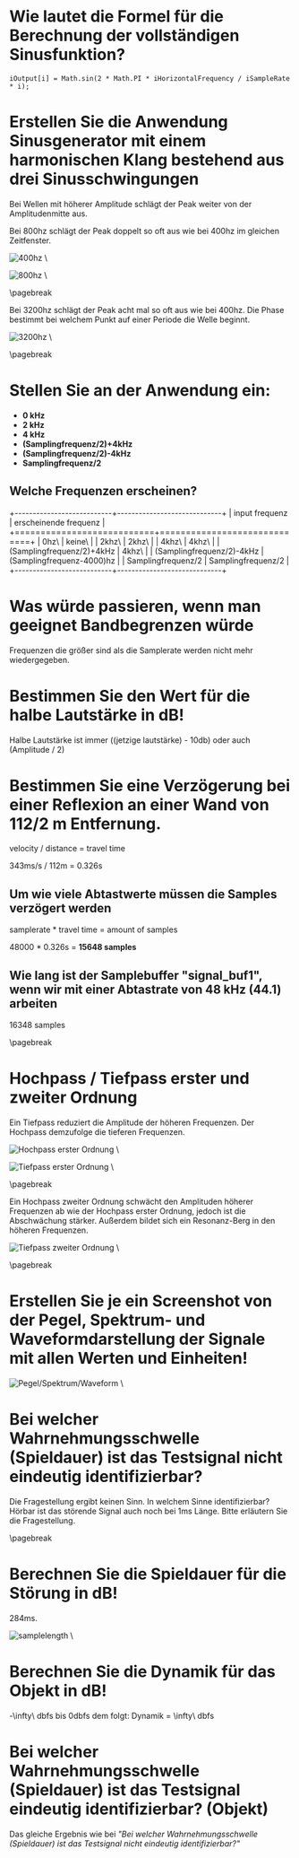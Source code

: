 # Wie lautet die Formel für die Berechnung der vollständigen Sinusfunktion?

`iOutput[i] = Math.sin(2 * Math.PI * iHorizontalFrequency / iSampleRate * i);`

# Erstellen Sie die Anwendung Sinusgenerator mit einem harmonischen Klang bestehend aus drei Sinusschwingungen

Bei Wellen mit höherer Amplitude schlägt der Peak weiter von der Amplitudenmitte aus.

Bei 800hz schlägt der Peak doppelt so oft aus wie bei 400hz im gleichen Zeitfenster. 

![400hz](./Uebung-2/400hz.png "400hz")
\ 

![800hz](./Uebung-2/800hz.png "800hz")
\ 

\pagebreak

Bei 3200hz schlägt der Peak acht mal so oft aus wie bei 400hz. Die Phase bestimmt bei welchem Punkt auf einer Periode die Welle beginnt.

![3200hz](./Uebung-2/3200hz.png "3200hz")
\ 

\pagebreak

# Stellen Sie an der Anwendung ein:

- **0 kHz**
- **2 kHz**
- **4 kHz**
- **(Samplingfrequenz/2)+4kHz**
- **(Samplingfrequenz/2)-4kHz**
- **Samplingfrequenz/2**

## Welche Frequenzen erscheinen?

+---------------------------+-----------------------------+
| input frequenz			| erscheinende frequenz       |
+===========================+=============================+
| 0hz\  					| keine\                      |
| 2khz\   			        | 2khz\                       |
| 4khz\ 					| 4khz\                       |
| (Samplingfrequenz/2)+4kHz | 4khz\                       |
| (Samplingfrequenz/2)-4kHz | (Samplingfrequenz-4000)hz   |
| Samplingfrequenz/2 	    | Samplingfrequenz/2          |
+---------------------------+-----------------------------+

# Was würde passieren, wenn man geeignet Bandbegrenzen würde

Frequenzen die größer sind als die Samplerate werden nicht mehr wiedergegeben.

# Bestimmen Sie den Wert für die halbe Lautstärke in dB!

Halbe Lautstärke ist immer ((jetzige lautstärke) - 10db) oder auch (Amplitude / 2)

# Bestimmen Sie eine Verzögerung bei einer Reflexion an einer Wand von 112/2 m Entfernung.

velocity / distance = travel time

343ms/s / 112m = 0.326s

## Um wie viele Abtastwerte müssen die Samples verzögert werden 

samplerate * travel time = amount of samples

48000 * 0.326s = **15648 samples**

## Wie lang ist der Samplebuffer "signal_buf1", wenn wir mit einer Abtastrate von 48 kHz (44.1) arbeiten

16348 samples

\pagebreak

# Hochpass / Tiefpass erster und zweiter Ordnung

Ein Tiefpass reduziert die Amplitude der höheren Frequenzen. Der Hochpass demzufolge die tieferen Frequenzen.

![Hochpass erster Ordnung](./Uebung-2/HP1.png "Hochpass erster Ordnung")
\ 

![Tiefpass erster Ordnung](./Uebung-2/TP1.png "Tiefpass erster Ordnung")
\ 

\pagebreak

Ein Hochpass zweiter Ordnung schwächt den Amplituden höherer Frequenzen ab wie der Hochpass erster Ordnung, jedoch ist die Abschwächung stärker. Außerdem bildet sich ein Resonanz-Berg in den höheren Frequenzen.

![Tiefpass zweiter Ordnung](./Uebung-2/TP2.png "Tiefpass zweiter Ordnung")
\ 

\pagebreak

# Erstellen Sie je ein Screenshot von der Pegel, Spektrum- und Waveformdarstellung der Signale mit allen Werten und Einheiten!

![Pegel/Spektrum/Waveform](./Uebung-2/pegelspektrumwaveform.png "Pegel/Spektrum/Waveform")
\ 

# Bei welcher Wahrnehmungsschwelle (Spieldauer) ist das Testsignal nicht eindeutig identifizierbar?

Die Fragestellung ergibt keinen Sinn. In welchem Sinne identifizierbar? Hörbar ist das störende Signal auch noch bei 1ms Länge. Bitte erläutern Sie die Fragestellung.

\pagebreak

# Berechnen Sie die Spieldauer für die Störung in dB!

284ms.

![samplelength](./Uebung-2/samplelength.png "Sample Länge")
\ 

# Berechnen Sie die Dynamik für das Objekt in dB!

-\infty\ dbfs bis 0dbfs dem folgt: Dynamik = \infty\ dbfs

# Bei welcher Wahrnehmungsschwelle (Spieldauer) ist das Testsignal eindeutig identifizierbar? (Objekt)

Das gleiche Ergebnis wie bei *"Bei welcher Wahrnehmungsschwelle (Spieldauer) ist das Testsignal nicht eindeutig identifizierbar?"*
